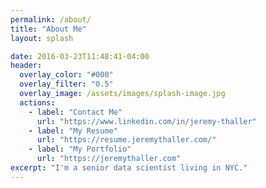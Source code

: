 ```yaml
---
permalink: /about/
title: "About Me"
layout: splash

date: 2016-03-23T11:48:41-04:00
header:
  overlay_color: "#000"
  overlay_filter: "0.5"
  overlay_image: /assets/images/splash-image.jpg
  actions:
    - label: "Contact Me"
      url: "https://www.linkedin.com/in/jeremy-thaller"
    - label: "My Resume"
      url: "https://resume.jeremythaller.com/"
    - label: "My Portfolio"
      url: "https://jeremythaller.com"
excerpt: "I'm a senior data scientist living in NYC."
---
```


